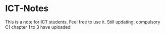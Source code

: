 # ICT-Notes
This is a note for ICT students. Feel free to use it. Still updating.
compulsory 
C1 chapter 1 to 3 have uploaded
